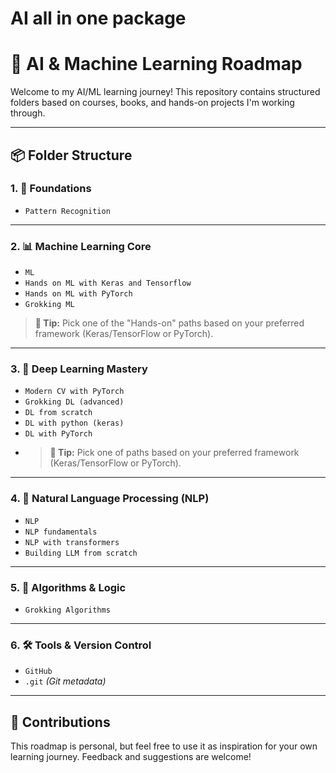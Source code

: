 # AI all in one package
# 🧠 AI & Machine Learning Roadmap

Welcome to my AI/ML learning journey! This repository contains structured folders based on courses, books, and hands-on projects I'm working through.

---

## 📦 Folder Structure

### 1. 🚀 Foundations
- `Pattern Recognition`  
---

### 2. 📊 Machine Learning Core
- `ML`
- `Hands on ML with Keras and Tensorflow`  
- `Hands on ML with PyTorch`  
- `Grokking ML`  
> **📌 Tip:** Pick one of the "Hands-on" paths based on your preferred framework (Keras/TensorFlow or PyTorch).
---

### 3. 🤖 Deep Learning Mastery
- `Modern CV with PyTorch`  
- `Grokking DL (advanced)`
- `DL from scratch`  
- `DL with python (keras)`  
- `DL with PyTorch`
- > **📌 Tip:** Pick one of paths based on your preferred framework (Keras/TensorFlow or PyTorch).
---

### 4. 🧬 Natural Language Processing (NLP)
- `NLP`  
- `NLP fundamentals`  
- `NLP with transformers`
- `Building LLM from scratch`
---

### 5. 🧠 Algorithms & Logic
- `Grokking Algorithms`
---

### 6. 🛠️ Tools & Version Control
- `GitHub`  
- `.git` _(Git metadata)_
---

## 🤝 Contributions

This roadmap is personal, but feel free to use it as inspiration for your own learning journey. Feedback and suggestions are welcome!
